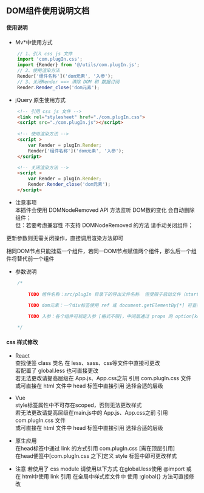 ## DOM组件使用说明文档

#### 使用说明
- Mv*中使用方式
```javascript
    // 1、引入 css js 文件
    import 'com.plugIn.css';
    import {Render} from '@/utils/com.plugIn.js';
    // 2、使用渲染方法
    Render['组件名称']('dom元素', '入参');
    // 3、关闭Render ==> 清除 DOM 和 数据订阅
    Render.Render_close('dom元素');
```

- jQuery 原生使用方式
```html
    <!-- 引用 css js 文件 -->
    <link rel="stylesheet" href="./com.plugIn.css">
    <script src="./com.plugIn.js"></script>
    
    <!-- 使用渲染方法 -->
    <script >
        var Render = plugIn.Render;
        Render['组件名称']('dom元素', '入参');
    </script>

    <!-- 关闭渲染方法 -->
    <script >
        var Render = plugIn.Render;
        Render.Render_close('dom元素');
    </script>
```

- 注意事项<br/>
本插件会使用 DOMNodeRemoved API 方法监听 DOM数的变化 会自动删除组件；<br/>
但：若要考虑兼容性 不支持 DOMNodeRemoved 的方法 请手动关闭组件；<br/>

更新参数则无需关闭操作，直接调用渲染方法即可<br/>

相同DOM节点只能挂载一个组件，若同一DOM节点赋值两个组件，那么后一个组件将替代前一个组件

- 参数说明
```javascript
    /*
    
        TODO 组件名称：src/plugIn 目录下的导出文件名称  但受限于启动文件（startUpConfig/*.js）
        
        TODO dom元素：一个div标签使用 ref 或 document.getElementBy[*] 可查到的 dom 元素

        TODO 入参：各个组件可规定入参 [格式不限]，中间层通过 props 的 option[key值] 方式传递

    */
```

#### css 样式修改
- React<br/>
查找便签 class 类名 在 less、sass、css等文件中直接可更改<br/>
若配置了 global.less 也可直接更改<br/>
若无法更改请提高层级在 App.js、App.css之前 引用 com.plugIn.css 文件<br/>
或可直接在 html 文件中 head 标签中直接引用 选择合适的层级

- Vue<br/>
style标签属性中不可存在scoped，否则无法更改样式<br/>
若无法更改请提高层级在main.js中的 App.js、App.css之前 引用 com.plugIn.css 文件<br/>
或可直接在 html 文件中 head 标签中直接引用 选择合适的层级

- 原生应用<br/>
在head标签中通过 link 的方式引用 com.plugIn.css [需在顶层引用]<br/>
在head便签中[com.plugIn.css 之下]定义 style 标签中即可更改样式


- 注意 若使用了 css module 请使用以下方式
在global.less使用 @import 或 在 html中使用 link 引用
在全局中样式库文件中 使用 :global{} 方法可直接修改
